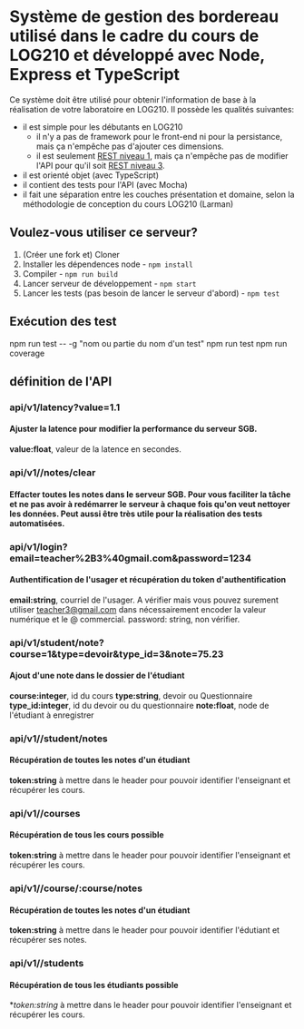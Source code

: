 # Système de gestion des bordereau utilisé dans le cadre du cours de LOG210 et développé avec Node, Express et TypeScript

Ce système doit être utilisé pour obtenir l'information de base à la réalisation de votre laboratoire en LOG210. Il possède les qualités suivantes:

 - il est simple pour les débutants en LOG210
   - il n'y a pas de framework pour le front-end ni pour la persistance, mais ça n'empêche pas d'ajouter ces dimensions.
   - il est seulement [REST niveau 1](https://restfulapi.net/richardson-maturity-model/#level-one), mais ça n'empêche pas de modifier l'API pour qu'il soit [REST niveau 3](https://restfulapi.net/richardson-maturity-model/#level-three). 
 - il est orienté objet (avec TypeScript)
 - il contient des tests pour l'API (avec Mocha)
 - il fait une séparation entre les couches présentation et domaine, selon la méthodologie de conception du cours LOG210 (Larman)

## Voulez-vous utiliser ce serveur?

1. (Créer une fork et) Cloner
2. Installer les dépendences node - ```npm install```
3. Compiler - ```npm run build```
4. Lancer serveur de développement - ```npm start```
5. Lancer les tests (pas besoin de lancer le serveur d'abord) - ```npm test```

## Exécution des test
npm run test -- -g "nom ou partie du nom d'un test"
npm run test
npm run coverage

## définition de l'API

### api/v1/latency?value=1.1
#### Ajuster la latence pour modifier la performance du serveur SGB.  
**value:float**, valeur de la latence en secondes.



### api/v1//notes/clear
#### Effacter toutes les notes dans le serveur SGB.  Pour vous faciliter la tâche et ne pas avoir à redémarrer le serveur à chaque fois qu'on veut nettoyer les données.  Peut aussi être très utile pour la réalisation des tests automatisées.



### api/v1/login?email=teacher%2B3%40gmail.com&password=1234
#### Authentification de l'usager et récupération du token d'authentification
**email:string**, courriel de l'usager.  A vérifier mais vous pouvez surement utiliser teacher3@gmail.com dans nécessairement encoder la valeur numérique et le @ commercial.
password: string, non vérifier. 



### api/v1/student/note?course=1&type=devoir&type_id=3&note=75.23
#### Ajout d'une note dans le dossier de l'étudiant
**course:integer**, id du cours
**type:string**,  devoir ou Questionnaire
**type_id:integer**, id du devoir ou du questionnaire
**note:float**, node de l'étudiant à enregistrer



### api/v1//student/notes
#### Récupération de toutes les notes d'un étudiant
**token:string** à mettre dans le header pour pouvoir identifier l'enseignant et récupérer les cours.



### api/v1//courses
#### Récupération de tous les cours possible
**token:string** à mettre dans le header pour pouvoir identifier l'enseignant et récupérer les cours.



### api/v1//course/:course/notes
#### Récupération de toutes les notes d'un étudiant
**token:string** à mettre dans le header pour pouvoir identifier l'édutiant et récupérer ses notes.



### api/v1//students
####   Récupération de tous les étudiants possible
**token:string* à mettre dans le header pour pouvoir identifier l'enseignant et récupérer les cours.
